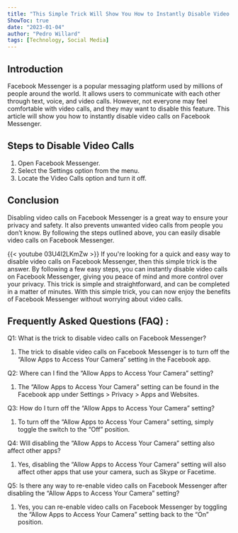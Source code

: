 ```yaml
---
title: "This Simple Trick Will Show You How to Instantly Disable Video Calls on Facebook Messenger!"
ShowToc: true 
date: "2023-01-04"
author: "Pedro Willard" 
tags: [Technology, Social Media]
---
```

## Introduction

Facebook Messenger is a popular messaging platform used by millions of people around the world. It allows users to communicate with each other through text, voice, and video calls. However, not everyone may feel comfortable with video calls, and they may want to disable this feature. This article will show you how to instantly disable video calls on Facebook Messenger. 

## Steps to Disable Video Calls

1. Open Facebook Messenger.
2. Select the Settings option from the menu.
3. Locate the Video Calls option and turn it off.

## Conclusion

Disabling video calls on Facebook Messenger is a great way to ensure your privacy and safety. It also prevents unwanted video calls from people you don’t know. By following the steps outlined above, you can easily disable video calls on Facebook Messenger.

{{< youtube 03U4I2LKmZw >}} 
If you're looking for a quick and easy way to disable video calls on Facebook Messenger, then this simple trick is the answer. By following a few easy steps, you can instantly disable video calls on Facebook Messenger, giving you peace of mind and more control over your privacy. This trick is simple and straightforward, and can be completed in a matter of minutes. With this simple trick, you can now enjoy the benefits of Facebook Messenger without worrying about video calls.

## Frequently Asked Questions (FAQ) :
Q1: What is the trick to disable video calls on Facebook Messenger?
1. The trick to disable video calls on Facebook Messenger is to turn off the “Allow Apps to Access Your Camera” setting in the Facebook app.

Q2: Where can I find the “Allow Apps to Access Your Camera” setting?
1. The “Allow Apps to Access Your Camera” setting can be found in the Facebook app under Settings > Privacy > Apps and Websites.

Q3: How do I turn off the “Allow Apps to Access Your Camera” setting?
1. To turn off the “Allow Apps to Access Your Camera” setting, simply toggle the switch to the “Off” position.

Q4: Will disabling the “Allow Apps to Access Your Camera” setting also affect other apps?
1. Yes, disabling the “Allow Apps to Access Your Camera” setting will also affect other apps that use your camera, such as Skype or Facetime.

Q5: Is there any way to re-enable video calls on Facebook Messenger after disabling the “Allow Apps to Access Your Camera” setting?
1. Yes, you can re-enable video calls on Facebook Messenger by toggling the “Allow Apps to Access Your Camera” setting back to the “On” position.


